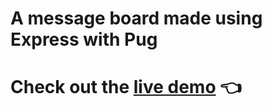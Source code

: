 # A message board made using Express with Pug
# Check out the [live demo](https://khangs-message-board.fly.dev/) 👈
